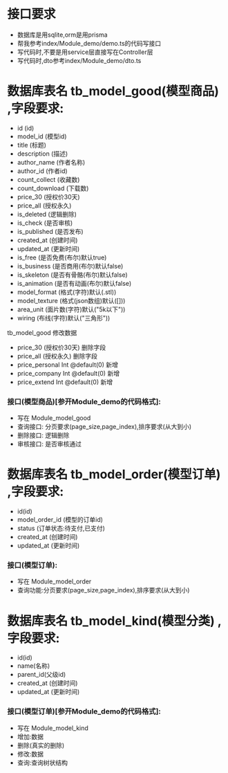 # 接口要求
- 数据库是用sqlite,orm是用prisma
- 帮我参考index/Module_demo/demo.ts的代码写接口
- 写代码时,不要是用service层直接写在Controller层
- 写代码时,dto参考index/Module_demo/dto.ts


# 数据库表名 tb_model_good(模型商品) ,字段要求:
- id                  (id)
- model_id            (模型id)
- title               (标题)
- description         (描述)
- author_name         (作者名称)
- author_id           (作者id)
- count_collect       (收藏数)
- count_download      (下载数)
- price_30            (授权价30天)
- price_all           (授权永久)
- is_deleted          (逻辑删除)
- is_check            (是否审核)
- is_published        (是否发布)
- created_at          (创建时间)
- updated_at          (更新时间)
- is_free             (是否免费(布尔)默认true)
- is_business         (是否商用(布尔)默认false)
- is_skeleton         (是否有骨骼(布尔)默认false)
- is_animation        (是否有动画(布尔)默认false)
- model_format        (格式(字符)默认(.stl))
- model_texture       (格式(json数组)默认([]))
- area_unit           (面片数(字符)默认("5k以下"))
- wiring              (布线(字符)默认("三角形"))


tb_model_good 修改数据
- price_30            (授权价30天) 删除字段
- price_all           (授权永久)   删除字段
- price_personal Int      @default(0)   新增
- price_company  Int      @default(0)   新增
- price_extend   Int      @default(0)   新增



###  接口(模型商品)[参开Module_demo的代码格式]:
- 写在 Module_model_good
- 查询接口:   分页要求(page_size,page_index),排序要求(从大到小)
- 删除接口:   逻辑删除
- 审核接口:   是否审核通过



# 数据库表名 tb_model_order(模型订单) ,字段要求:
- id(id)
- model_order_id     (模型的订单id)
- status             (订单状态:待支付,已支付)
- created_at         (创建时间)
- updated_at         (更新时间)
###  接口(模型订单):
- 写在 Module_model_order
- 查询功能:分页要求(page_size,page_index),排序要求(从大到小)





# 数据库表名 tb_model_kind(模型分类) ,字段要求:
- id(id)
- name(名称)
- parent_id(父级id)
- created_at          (创建时间)
- updated_at          (更新时间)
###  接口(模型订单)[参开Module_demo的代码格式]:
- 写在 Module_model_kind
- 增加:数据
- 删除(真实的删除)
- 修改:数据
- 查询:查询树状结构





# 






